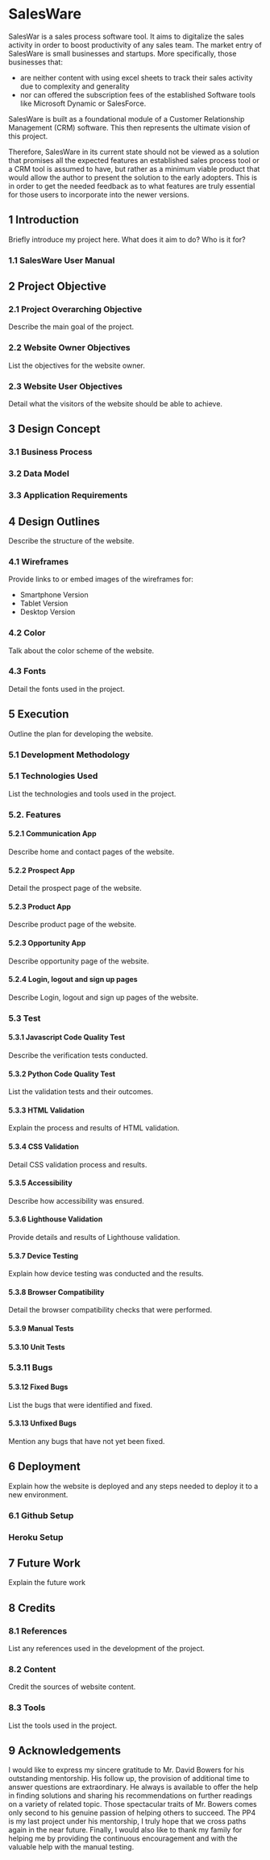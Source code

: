 # SalesWare

SalesWar is a sales process software tool. It aims to digitalize the sales activity in order to boost productivity of any sales team.
The market entry of SalesWare is small businesses and startups. More specifically, those businesses that:
 - are neither content with using excel sheets to track their sales activity due to complexity and generality
 - nor can offered the subscription fees of the established Software tools like Microsoft Dynamic or SalesForce.

SalesWare is built as a foundational module of a Customer Relationship Management (CRM) software. This then represents the ultimate vision of this project.

Therefore, SalesWare in its current state should not be viewed as a solution that promises all the expected features an established sales process tool or a CRM tool is assumed to have, but rather as a minimum viable product that would allow the author to present the solution to the early adopters. This is in order to get the needed feedback as to what features are truly essential for those users to incorporate into the newer versions.

## 1 Introduction

Briefly introduce my project here. What does it aim to do? Who is it for?

### 1.1 SalesWare User Manual

## 2 Project Objective

### 2.1 Project Overarching Objective

Describe the main goal of the project.

### 2.2 Website Owner Objectives

List the objectives for the website owner.

### 2.3 Website User Objectives

Detail what the visitors of the website should be able to achieve.

## 3 Design Concept

### 3.1 Business Process
### 3.2 Data Model
### 3.3 Application Requirements

## 4 Design Outlines

Describe the structure of the website.

### 4.1 Wireframes

Provide links to or embed images of the wireframes for:
- Smartphone Version
- Tablet Version
- Desktop Version

### 4.2 Color

Talk about the color scheme of the website.

### 4.3 Fonts

Detail the fonts used in the project.

## 5 Execution

Outline the plan for developing the website.

### 5.1 Development Methodology

### 5.1 Technologies Used

List the technologies and tools used in the project.

### 5.2. Features

#### 5.2.1 Communication App

Describe home and contact pages of the website.

#### 5.2.2 Prospect App

Detail the prospect page of the website.

#### 5.2.3 Product App

Describe product page of the website.

#### 5.2.3 Opportunity App

Describe opportunity page of the website.

#### 5.2.4 Login, logout and sign up pages

Describe Login, logout and sign up pages of the website.

### 5.3 Test

#### 5.3.1 Javascript Code Quality Test

Describe the verification tests conducted.

#### 5.3.2 Python Code Quality Test

List the validation tests and their outcomes.

#### 5.3.3 HTML Validation

Explain the process and results of HTML validation.

#### 5.3.4 CSS Validation

Detail CSS validation process and results.

#### 5.3.5 Accessibility

Describe how accessibility was ensured.

#### 5.3.6 Lighthouse Validation

Provide details and results of Lighthouse validation.

#### 5.3.7 Device Testing

Explain how device testing was conducted and the results.

#### 5.3.8 Browser Compatibility

Detail the browser compatibility checks that were performed.

#### 5.3.9 Manual Tests

#### 5.3.10 Unit Tests

### 5.3.11 Bugs

#### 5.3.12 Fixed Bugs

List the bugs that were identified and fixed.

#### 5.3.13 Unfixed Bugs

Mention any bugs that have not yet been fixed.

## 6 Deployment

Explain how the website is deployed and any steps needed to deploy it to a new environment.

### 6.1 Github Setup

### Heroku Setup

## 7 Future Work

Explain the future work

## 8 Credits

### 8.1 References

List any references used in the development of the project.

### 8.2 Content

Credit the sources of website content.

### 8.3 Tools

List the tools used in the project.

## 9 Acknowledgements

I would like to express my sincere gratitude to Mr. David Bowers for his outstanding mentorship. His follow up, the provision of additional time to answer questions are extraordinary. He always is available to offer the help in finding solutions and sharing his recommendations on further readings on a variety of related topic. Those spectacular traits of Mr. Bowers comes only second to his genuine passion of helping others to succeed. The PP4 is my last project under his mentorship, I truly hope that we cross paths again in the near future. 
Finally, I would also like to thank my family for helping me by providing the continuous encouragement and with the valuable help with the manual testing.
